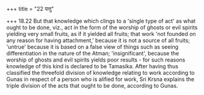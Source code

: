 +++
title = "22 यत्तु"

+++
18.22 But that knowledge which clings to a 'single type of act' as what ought to be done, viz., act in the form of the worship of ghosts or evil spirits yielding very small fruits, as if it yielded all fruits; that work 'not founded on any reason for having attachment,' because it is not a source of all fruits; 'untrue' because it is based on a false view of things such as seeing differentiation in the nature of the Atman;
'insignificant', because the worship of ghosts and evil spirits yields poor results - for such reasons knowledge of this kind is declared to be
Tamasika. After having thus classified the threefold division of
knowledge relating to work according to Gunas in respect of a person who
is alified for work, Sri Krsna explains the triple division of the acts
that ought to be done, according to Gunas.
